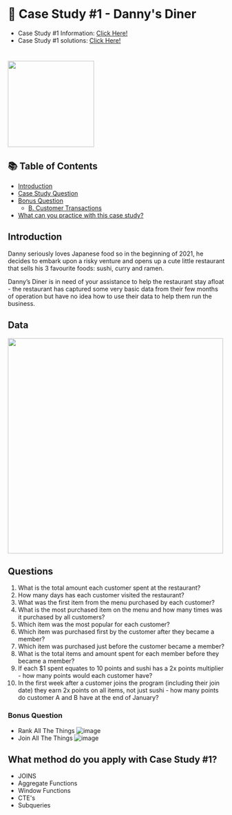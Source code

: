# 🍜 Case Study #1 - Danny's Diner

- Case Study #1 Information: [Click Here!](https://8weeksqlchallenge.com/case-study-1/)
- Case Study #1 solutions: [Click Here!](https://github.com/beto1810/8_Week_SQL_Challenge/blob/main/Case%20Study%20%231%20-%20Danny's%20Diner/Danny's_Diner_Solutions.md)
#
<img width="200" src="https://user-images.githubusercontent.com/94410139/158028436-eba944af-bdcc-459f-9c2f-fbd868c6c0c1.png">

## 📚 Table of Contents
- [Introduction](#introduction)
- [Case Study Question](#questions)
- [Bonus Question](#bonus-question)
  - [B. Customer Transactions](#b-customer-transactions)
- [What can you practice with this case study?](#what-method-do-you-apply-with-case-study-1)
 
## Introduction 
Danny seriously loves Japanese food so in the beginning of 2021, he decides to embark upon a risky venture and opens up a cute little restaurant that sells his 3 favourite foods: sushi, curry and ramen.

Danny’s Diner is in need of your assistance to help the restaurant stay afloat - the restaurant has captured some very basic data from their few months of operation but have no idea how to use their data to help them run the business.

## Data 

<img width="500" src="https://user-images.githubusercontent.com/94410139/158030281-2ea04216-34dd-41a3-adb6-f6df1cfb4c1a.png">

## Questions

1. What is the total amount each customer spent at the restaurant?
2. How many days has each customer visited the restaurant?
3. What was the first item from the menu purchased by each customer?
4. What is the most purchased item on the menu and how many times was it purchased by all customers?
5. Which item was the most popular for each customer?
6. Which item was purchased first by the customer after they became a member?
7. Which item was purchased just before the customer became a member?
8. What is the total items and amount spent for each member before they became a member?
9. If each $1 spent equates to 10 points and sushi has a 2x points multiplier - how many points would each customer have?
10. In the first week after a customer joins the program (including their join date) they earn 2x points on all items, not just sushi - how many points do customer A and B have at the end of January?

### Bonus Question 
- Rank All The Things 
![image](https://user-images.githubusercontent.com/101379141/195248335-af513f94-0484-46d7-9047-aa8c3308f958.png) 
- Join All The Things 
![image](https://user-images.githubusercontent.com/101379141/195248416-7909d18a-0bd6-4248-8d1e-09fc8dcf1522.png)


## What method do you apply with Case Study #1?
- JOINS
- Aggregate Functions
- Window Functions
- CTE's
- Subqueries
